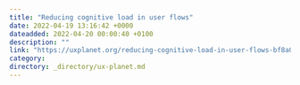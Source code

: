 ```yaml
---
title: "Reducing cognitive load in user flows"
date: 2022-04-19 13:16:42 +0000
dateadded: 2022-04-20 00:00:40 +0100
description: ""
link: "https://uxplanet.org/reducing-cognitive-load-in-user-flows-bf8a0cca43b2?source=rss----819cc2aaeee0---4"
category:
directory: _directory/ux-planet.md
---
```

